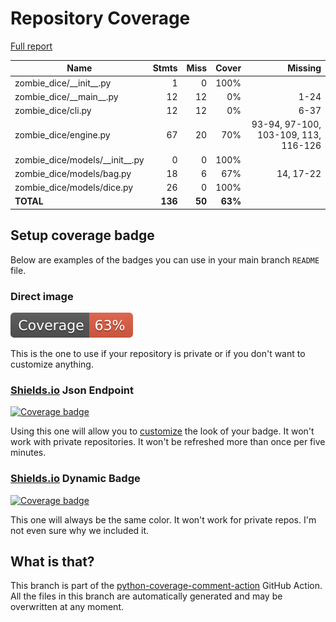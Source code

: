 # Repository Coverage

[Full report](https://htmlpreview.github.io/?https://github.com/Carrera-Dev-Consulting/zombie_dice/blob/python-coverage-comment-action-data/htmlcov/index.html)

| Name                                |    Stmts |     Miss |   Cover |   Missing |
|------------------------------------ | -------: | -------: | ------: | --------: |
| zombie\_dice/\_\_init\_\_.py        |        1 |        0 |    100% |           |
| zombie\_dice/\_\_main\_\_.py        |       12 |       12 |      0% |      1-24 |
| zombie\_dice/cli.py                 |       12 |       12 |      0% |      6-37 |
| zombie\_dice/engine.py              |       67 |       20 |     70% |93-94, 97-100, 103-109, 113, 116-126 |
| zombie\_dice/models/\_\_init\_\_.py |        0 |        0 |    100% |           |
| zombie\_dice/models/bag.py          |       18 |        6 |     67% | 14, 17-22 |
| zombie\_dice/models/dice.py         |       26 |        0 |    100% |           |
|                           **TOTAL** |  **136** |   **50** | **63%** |           |


## Setup coverage badge

Below are examples of the badges you can use in your main branch `README` file.

### Direct image

[![Coverage badge](https://raw.githubusercontent.com/Carrera-Dev-Consulting/zombie_dice/python-coverage-comment-action-data/badge.svg)](https://htmlpreview.github.io/?https://github.com/Carrera-Dev-Consulting/zombie_dice/blob/python-coverage-comment-action-data/htmlcov/index.html)

This is the one to use if your repository is private or if you don't want to customize anything.

### [Shields.io](https://shields.io) Json Endpoint

[![Coverage badge](https://img.shields.io/endpoint?url=https://raw.githubusercontent.com/Carrera-Dev-Consulting/zombie_dice/python-coverage-comment-action-data/endpoint.json)](https://htmlpreview.github.io/?https://github.com/Carrera-Dev-Consulting/zombie_dice/blob/python-coverage-comment-action-data/htmlcov/index.html)

Using this one will allow you to [customize](https://shields.io/endpoint) the look of your badge.
It won't work with private repositories. It won't be refreshed more than once per five minutes.

### [Shields.io](https://shields.io) Dynamic Badge

[![Coverage badge](https://img.shields.io/badge/dynamic/json?color=brightgreen&label=coverage&query=%24.message&url=https%3A%2F%2Fraw.githubusercontent.com%2FCarrera-Dev-Consulting%2Fzombie_dice%2Fpython-coverage-comment-action-data%2Fendpoint.json)](https://htmlpreview.github.io/?https://github.com/Carrera-Dev-Consulting/zombie_dice/blob/python-coverage-comment-action-data/htmlcov/index.html)

This one will always be the same color. It won't work for private repos. I'm not even sure why we included it.

## What is that?

This branch is part of the
[python-coverage-comment-action](https://github.com/marketplace/actions/python-coverage-comment)
GitHub Action. All the files in this branch are automatically generated and may be
overwritten at any moment.